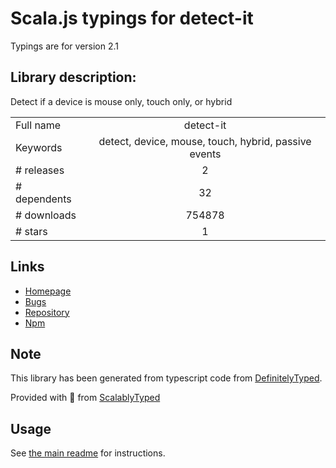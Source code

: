 
# Scala.js typings for detect-it

Typings are for version 2.1

## Library description:
Detect if a device is mouse only, touch only, or hybrid

|                    |                 |
| ------------------ | :-------------: |
| Full name          | detect-it |
| Keywords           | detect, device, mouse, touch, hybrid, passive events |
| # releases         | 2 |
| # dependents       | 32 |
| # downloads        | 754878 |
| # stars            | 1 |

## Links
- [Homepage](https://github.com/rafrex/detect-it#readme)
- [Bugs](https://github.com/rafrex/detect-it/issues)
- [Repository](https://github.com/rafrex/detect-it)
- [Npm](https://www.npmjs.com/package/detect-it)
    


## Note
This library has been generated from typescript code from [DefinitelyTyped](https://definitelytyped.org).

Provided with :purple_heart: from [ScalablyTyped](https://github.com/oyvindberg/ScalablyTyped)

## Usage
See [the main readme](../../readme.md) for instructions.


